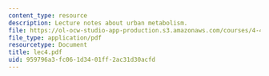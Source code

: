 ```yaml
---
content_type: resource
description: Lecture notes about urban metabolism.
file: https://ol-ocw-studio-app-production.s3.amazonaws.com/courses/4-406-ecologies-of-construction-spring-2007/959796a3fc061d3401ff2ac31d30acfd_lec4.pdf
file_type: application/pdf
resourcetype: Document
title: lec4.pdf
uid: 959796a3-fc06-1d34-01ff-2ac31d30acfd
---
```

